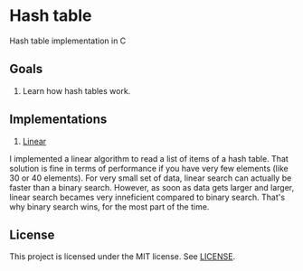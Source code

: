 # Hash table
Hash table implementation in C

## Goals

1. Learn how hash tables work.

## Implementations

1. [Linear](./linear)

I implemented a linear algorithm to read a list of items of a hash table. That solution is fine in terms of performance if you
have very few elements (like 30 or 40 elements). For very small set of data, linear search can actually be faster than a binary
search. However, as soon as data gets larger and larger, linear search becames very inneficient compared to binary search.
That's why binary search wins, for the most part of the time.

## License
This project is licensed under the MIT license. See [LICENSE](LICENSE).
